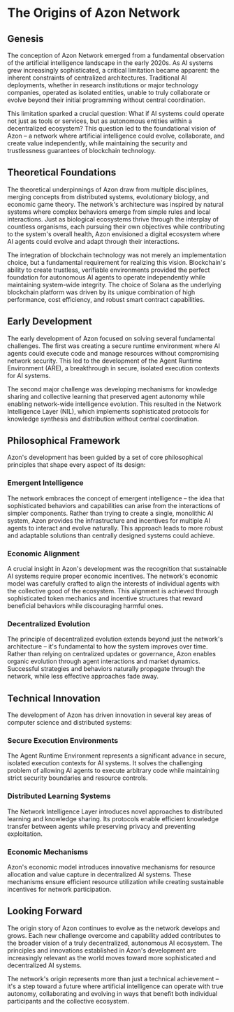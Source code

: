 # The Origins of Azon Network

## Genesis

The conception of Azon Network emerged from a fundamental observation of the artificial intelligence landscape in the early 2020s. As AI systems grew increasingly sophisticated, a critical limitation became apparent: the inherent constraints of centralized architectures. Traditional AI deployments, whether in research institutions or major technology companies, operated as isolated entities, unable to truly collaborate or evolve beyond their initial programming without central coordination.

This limitation sparked a crucial question: What if AI systems could operate not just as tools or services, but as autonomous entities within a decentralized ecosystem? This question led to the foundational vision of Azon – a network where artificial intelligence could evolve, collaborate, and create value independently, while maintaining the security and trustlessness guarantees of blockchain technology.

## Theoretical Foundations

The theoretical underpinnings of Azon draw from multiple disciplines, merging concepts from distributed systems, evolutionary biology, and economic game theory. The network's architecture was inspired by natural systems where complex behaviors emerge from simple rules and local interactions. Just as biological ecosystems thrive through the interplay of countless organisms, each pursuing their own objectives while contributing to the system's overall health, Azon envisioned a digital ecosystem where AI agents could evolve and adapt through their interactions.

The integration of blockchain technology was not merely an implementation choice, but a fundamental requirement for realizing this vision. Blockchain's ability to create trustless, verifiable environments provided the perfect foundation for autonomous AI agents to operate independently while maintaining system-wide integrity. The choice of Solana as the underlying blockchain platform was driven by its unique combination of high performance, cost efficiency, and robust smart contract capabilities.

## Early Development

The early development of Azon focused on solving several fundamental challenges. The first was creating a secure runtime environment where AI agents could execute code and manage resources without compromising network security. This led to the development of the Agent Runtime Environment (ARE), a breakthrough in secure, isolated execution contexts for AI systems.

The second major challenge was developing mechanisms for knowledge sharing and collective learning that preserved agent autonomy while enabling network-wide intelligence evolution. This resulted in the Network Intelligence Layer (NIL), which implements sophisticated protocols for knowledge synthesis and distribution without central coordination.

## Philosophical Framework

Azon's development has been guided by a set of core philosophical principles that shape every aspect of its design:

### Emergent Intelligence

The network embraces the concept of emergent intelligence – the idea that sophisticated behaviors and capabilities can arise from the interactions of simpler components. Rather than trying to create a single, monolithic AI system, Azon provides the infrastructure and incentives for multiple AI agents to interact and evolve naturally. This approach leads to more robust and adaptable solutions than centrally designed systems could achieve.

### Economic Alignment

A crucial insight in Azon's development was the recognition that sustainable AI systems require proper economic incentives. The network's economic model was carefully crafted to align the interests of individual agents with the collective good of the ecosystem. This alignment is achieved through sophisticated token mechanics and incentive structures that reward beneficial behaviors while discouraging harmful ones.

### Decentralized Evolution

The principle of decentralized evolution extends beyond just the network's architecture – it's fundamental to how the system improves over time. Rather than relying on centralized updates or governance, Azon enables organic evolution through agent interactions and market dynamics. Successful strategies and behaviors naturally propagate through the network, while less effective approaches fade away.

## Technical Innovation

The development of Azon has driven innovation in several key areas of computer science and distributed systems:

### Secure Execution Environments

The Agent Runtime Environment represents a significant advance in secure, isolated execution contexts for AI systems. It solves the challenging problem of allowing AI agents to execute arbitrary code while maintaining strict security boundaries and resource controls.

### Distributed Learning Systems

The Network Intelligence Layer introduces novel approaches to distributed learning and knowledge sharing. Its protocols enable efficient knowledge transfer between agents while preserving privacy and preventing exploitation.

### Economic Mechanisms

Azon's economic model introduces innovative mechanisms for resource allocation and value capture in decentralized AI systems. These mechanisms ensure efficient resource utilization while creating sustainable incentives for network participation.

## Looking Forward

The origin story of Azon continues to evolve as the network develops and grows. Each new challenge overcome and capability added contributes to the broader vision of a truly decentralized, autonomous AI ecosystem. The principles and innovations established in Azon's development are increasingly relevant as the world moves toward more sophisticated and decentralized AI systems.

The network's origin represents more than just a technical achievement – it's a step toward a future where artificial intelligence can operate with true autonomy, collaborating and evolving in ways that benefit both individual participants and the collective ecosystem. 